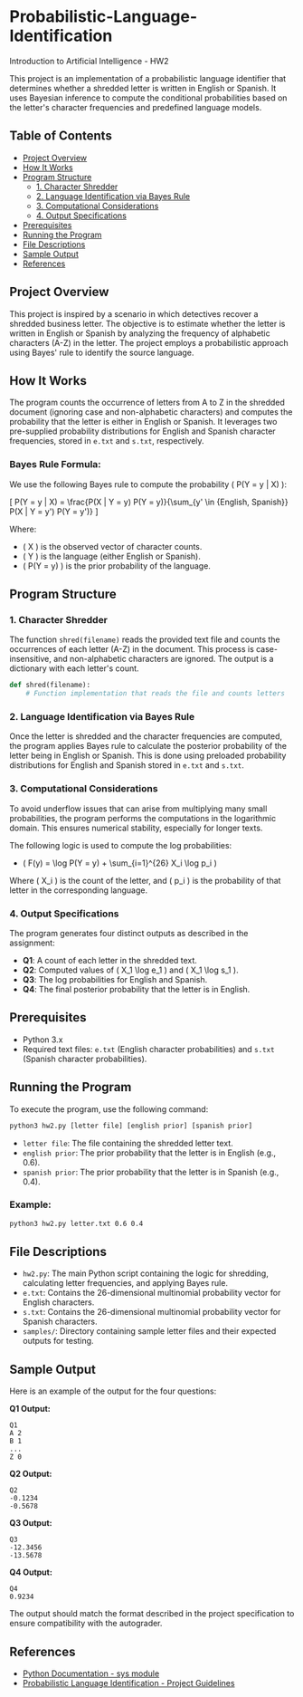 # Probabilistic-Language-Identification

Introduction to Artificial Intelligence - HW2

This project is an implementation of a probabilistic language identifier that determines whether a shredded letter is written in English or Spanish. It uses Bayesian inference to compute the conditional probabilities based on the letter's character frequencies and predefined language models.

## Table of Contents

-   [Project Overview](#project-overview)
-   [How It Works](#how-it-works)
-   [Program Structure](#program-structure)
    -   [1. Character Shredder](#1-character-shredder)
    -   [2. Language Identification via Bayes Rule](#2-language-identification-via-bayes-rule)
    -   [3. Computational Considerations](#3-computational-considerations)
    -   [4. Output Specifications](#4-output-specifications)
-   [Prerequisites](#prerequisites)
-   [Running the Program](#running-the-program)
-   [File Descriptions](#file-descriptions)
-   [Sample Output](#sample-output)
-   [References](#references)

## Project Overview

This project is inspired by a scenario in which detectives recover a shredded business letter. The objective is to estimate whether the letter is written in English or Spanish by analyzing the frequency of alphabetic characters (A-Z) in the letter. The project employs a probabilistic approach using Bayes' rule to identify the source language.

## How It Works

The program counts the occurrence of letters from A to Z in the shredded document (ignoring case and non-alphabetic characters) and computes the probability that the letter is either in English or Spanish. It leverages two pre-supplied probability distributions for English and Spanish character frequencies, stored in `e.txt` and `s.txt`, respectively.

### Bayes Rule Formula:

We use the following Bayes rule to compute the probability \( P(Y = y | X) \):

\[
P(Y = y | X) = \frac{P(X | Y = y) P(Y = y)}{\sum\_{y' \in \{English, Spanish\}} P(X | Y = y') P(Y = y')}
\]

Where:

-   \( X \) is the observed vector of character counts.
-   \( Y \) is the language (either English or Spanish).
-   \( P(Y = y) \) is the prior probability of the language.

## Program Structure

### 1. Character Shredder

The function `shred(filename)` reads the provided text file and counts the occurrences of each letter (A-Z) in the document. This process is case-insensitive, and non-alphabetic characters are ignored. The output is a dictionary with each letter's count.

```python
def shred(filename):
    # Function implementation that reads the file and counts letters
```

### 2. Language Identification via Bayes Rule

Once the letter is shredded and the character frequencies are computed, the program applies Bayes rule to calculate the posterior probability of the letter being in English or Spanish. This is done using preloaded probability distributions for English and Spanish stored in `e.txt` and `s.txt`.

### 3. Computational Considerations

To avoid underflow issues that can arise from multiplying many small probabilities, the program performs the computations in the logarithmic domain. This ensures numerical stability, especially for longer texts.

The following logic is used to compute the log probabilities:

-   \( F(y) = \log P(Y = y) + \sum\_{i=1}^{26} X_i \log p_i \)

Where \( X_i \) is the count of the letter, and \( p_i \) is the probability of that letter in the corresponding language.

### 4. Output Specifications

The program generates four distinct outputs as described in the assignment:

-   **Q1**: A count of each letter in the shredded text.
-   **Q2**: Computed values of \( X_1 \log e_1 \) and \( X_1 \log s_1 \).
-   **Q3**: The log probabilities for English and Spanish.
-   **Q4**: The final posterior probability that the letter is in English.

## Prerequisites

-   Python 3.x
-   Required text files: `e.txt` (English character probabilities) and `s.txt` (Spanish character probabilities).

## Running the Program

To execute the program, use the following command:

```bash
python3 hw2.py [letter file] [english prior] [spanish prior]
```

-   `letter file`: The file containing the shredded letter text.
-   `english prior`: The prior probability that the letter is in English (e.g., 0.6).
-   `spanish prior`: The prior probability that the letter is in Spanish (e.g., 0.4).

### Example:

```bash
python3 hw2.py letter.txt 0.6 0.4
```

## File Descriptions

-   `hw2.py`: The main Python script containing the logic for shredding, calculating letter frequencies, and applying Bayes rule.
-   `e.txt`: Contains the 26-dimensional multinomial probability vector for English characters.
-   `s.txt`: Contains the 26-dimensional multinomial probability vector for Spanish characters.
-   `samples/`: Directory containing sample letter files and their expected outputs for testing.

## Sample Output

Here is an example of the output for the four questions:

**Q1 Output:**

```
Q1
A 2
B 1
...
Z 0
```

**Q2 Output:**

```
Q2
-0.1234
-0.5678
```

**Q3 Output:**

```
Q3
-12.3456
-13.5678
```

**Q4 Output:**

```
Q4
0.9234
```

The output should match the format described in the project specification to ensure compatibility with the autograder.

## References

-   [Python Documentation - sys module](https://docs.python.org/3/library/sys.html)
-   [Probabilistic Language Identification - Project Guidelines](CS_540_Fall_2024_HW2.pdf)
